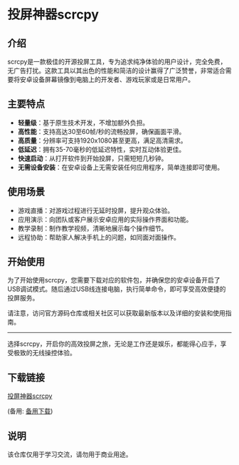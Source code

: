 # 投屏神器scrcpy

## 介绍

scrcpy是一款极佳的开源投屏工具，专为追求纯净体验的用户设计，完全免费，无广告打扰。这款工具以其出色的性能和简洁的设计赢得了广泛赞誉，非常适合需要将安卓设备屏幕镜像到电脑上的开发者、游戏玩家或是日常用户。

## 主要特点

- **轻量级**：基于原生技术开发，不增加额外负担。
- **高性能**：支持高达30至60帧/秒的流畅投屏，确保画面平滑。
- **高质量**：分辨率可支持1920x1080甚至更高，满足高清需求。
- **低延迟**：拥有35-70毫秒的低延迟特性，实时互动体验更佳。
- **快速启动**：从打开软件到开始投屏，只需短短几秒钟。
- **无需设备安装**：在安卓设备上无需安装任何应用程序，简单连接即可使用。

## 使用场景

- 游戏直播：对游戏过程进行无延时投屏，提升观众体验。
- 应用演示：向团队或客户展示安卓应用的实际操作界面和功能。
- 教学录制：制作教学视频，清晰地展示每个操作细节。
- 远程协助：帮助家人解决手机上的问题，如同面对面操作。

## 开始使用

为了开始使用scrcpy，您需要下载对应的软件包，并确保您的安卓设备开启了USB调试模式。随后通过USB线连接电脑，执行简单命令，即可享受高效便捷的投屏服务。

请注意，访问官方源码仓库或相关社区可以获取最新版本以及详细的安装和使用指南。

---

选择scrcpy，开启你的高效投屏之旅，无论是工作还是娱乐，都能得心应手，享受极致的无线操控体验。

## 下载链接
[投屏神器scrcpy](https://pan.quark.cn/s/fa134c02540a) 

(备用: [备用下载](https://pan.baidu.com/s/1viOCUa5_DZzwMJESV098Tg?pwd=1234))

## 说明

该仓库仅用于学习交流，请勿用于商业用途。
